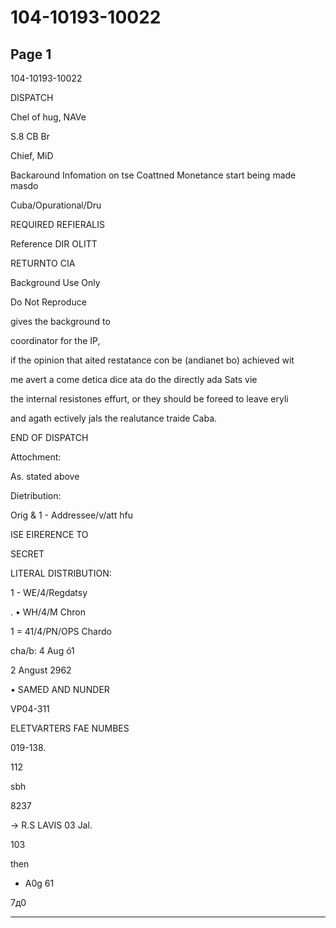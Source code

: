# 104-10193-10022

## Page 1

104-10193-10022

DISPATCH

Chel of hug, NAVe

S.8 CB Br

Chief, MiD

Backaround Infomation on tse Coattned Monetance start being made masdo

Cuba/Opurational/Dru

REQUIRED REFIERALIS

Reference DIR OLITT

RETURNTO CIA

Background Use Only

Do Not Reproduce

gives the background to

coordinator for the IP,

if the opinion that aited restatance con be (andianet bo) achieved wit

me avert a come detica dice ata do the directly ada Sats vie

the internal resistones effurt, or they should be foreed to leave eryli

and agath ectively jals the realutance traide Caba.

END OF DISPATCH

Attochment:

As. stated above

Dietribution:

Orig & 1 - Addressee/v/att hfu

ISE EIRERENCE TO

SECRET

LITERAL DISTRIBUTION:

1 - WE/4/Regdatsy

. • WH/4/M Chron

1 = 41/4/PN/OPS Chardo

cha/b: 4 Aug ó1

2 Angust 2962

• SAMED AND NUNDER

VP04-311

ELETVARTERS FAE NUMBES

019-138.

112

sbh

8237

→ R.S LAVIS 03 Jal.

103

then

* A0g 61

7д0

---


